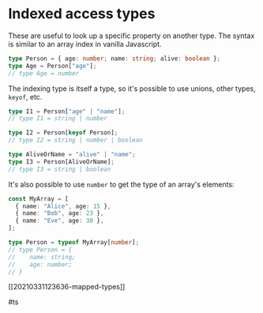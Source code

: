 # Indexed access types

These are useful to look up a specific property on another type. The syntax is similar to an array index in vanilla Javascript.

```typescript
type Person = { age: number; name: string; alive: boolean };
type Age = Person["age"];
// type Age = number
```

The indexing type is itself a type, so it's possible to use unions, other types, `keyof`, etc.
```typescript
type I1 = Person["age" | "name"];
// type I1 = string | number

type I2 = Person[keyof Person];
// type I2 = string | number | boolean

type AliveOrName = "alive" | "name";
type I3 = Person[AliveOrName];
// type I3 = string | boolean
```

It's also possible to use `number` to get the type of an array's elements:
```typescript
const MyArray = [
  { name: "Alice", age: 15 },
  { name: "Bob", age: 23 },
  { name: "Eve", age: 38 },
];

type Person = typeof MyArray[number];    
// type Person = {
//    name: string;
//    age: number;
// }
```

[[20210331123636-mapped-types]]

#ts